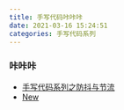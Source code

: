 ```yaml
---
title: 手写代码咔咔咔
date: 2021-03-16 15:24:51
categories: 手写代码系列
---
```


### 咔咔咔
* [手写代码系列之防抖与节流](/2021/03/16/手写代码系列之防抖与节流/)
* [New](/2021/03/17/手写代码系列之New-fn/)